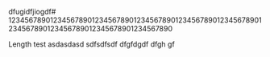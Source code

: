 dfugidfjiogdf# 1234567890123456789012345678901234567890123456789012345678901234567890123456789012345678901234567890

Length test
asdasdasd
sdfsdfsdf
dfgfdgdf dfgh gf
